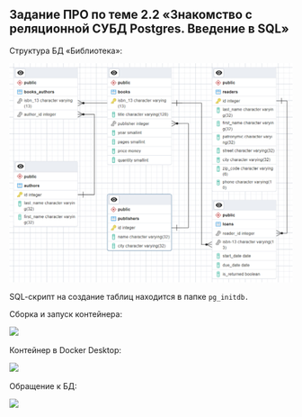 ## Задание ПРО по теме 2.2 «Знакомство с реляционной СУБД Postgres. Введение в SQL»‎

Структура БД «Библиотека»‎:

![](db_logical_structure.png)

SQL-cкрипт на создание таблиц находится в папке `pg_initdb.`

Сборка и запуск контейнера:

![](/readme_images/1-startup.png)

Контейнер в Docker Desktop:

![](/readme_images/2-status.png)

Обращение к БД:

![](/readme_images/3-psql.png)